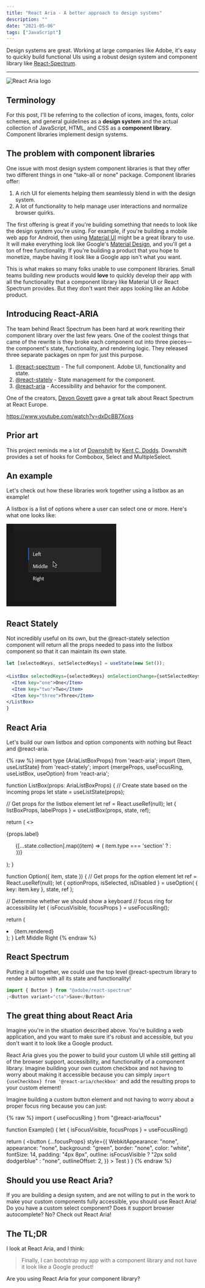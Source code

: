 ```yaml
---
title: "React Aria - A better approach to design systems"
description: ""
date: "2021-05-06"
tags: ["JavaScript"]
---
```


Design systems are great. Working at large companies like Adobe, it's easy to quickly build functional UIs using a robust design system and component library like [React-Spectrum](https://react-spectrum.adobe.com/react-spectrum/).

---

![React Aria logo](/img/react-aria.png)

## Terminology

For this post, I'll be referring to the collection of icons, images, fonts, color schemes, and general guidelines as a **design system** and the actual collection of JavaScript, HTML, and CSS as a **component library**. Component libraries implement design systems.

## The problem with component libraries

One issue with most design system component libraries is that they offer two different things in one "take-all or none" package. Component libraries offer:

1. A rich UI for elements helping them seamlessly blend in with the design system.
1. A lot of functionality to help manage user interactions and normalize browser quirks.

The first offering is great if you're building something that needs to look like the design system you're using. For example, if you're building a mobile web app for Android, then using [Material UI](https://material-ui.com/) might be a great library to use. It will make everything look like Google's [Material Design](https://material.io/design), and you'll get a ton of free functionality. If you're building a product that you hope to monetize, maybe having it look like a Google app isn't what you want.

This is what makes so many folks unable to use component libraries. Small teams building new products would **love** to quickly develop their app with all the functionality that a component library like Material UI or React Spectrum provides. But they don't want their apps looking like an Adobe product.

## Introducing React-ARIA

The team behind React Spectrum has been hard at work rewriting their component library over the last few years. One of the coolest things that came of the rewrite is they broke each component out into three pieces—the component's state, functionality, and rendering logic. They released three separate packages on npm for just this purpose.

1. [@react-spectrum](https://github.com/adobe/react-spectrum/tree/main/packages/%40react-spectrum) - The full component. Adobe UI, functionality and state.
1. [@react-stately](https://github.com/adobe/react-spectrum/tree/main/packages/%40react-stately) - State management for the component.
1. [@react-aria](https://github.com/adobe/react-spectrum/tree/main/packages/%40react-aria) - Accessibility and behavior for the component.

One of the creators, [Devon Govett](https://twitter.com/devongovett) gave a great talk about React Spectrum at React Europe.

https://www.youtube.com/watch?v=dxDcBB7Xoxs

## Prior art

This project reminds me a lot of [Downshift](https://github.com/downshift-js/downshift) by [Kent C. Dodds](https://twitter.com/kentcdodds). Downshift provides a set of hooks for Combobox, Select and MultipleSelect.

## An example

Let's check out how these libraries work together using a listbox as an example!

A listbox is a list of options where a user can select one or more. Here's what one looks like:

![listbox example](/img/listbox.gif)

## React Stately

Not incredibly useful on its own, but the @react-stately selection component will return all the props needed to pass into the listbox component so that it can maintain its own state.

```jsx
let [selectedKeys, setSelectedKeys] = useState(new Set());

<ListBox selectedKeys={selectedKeys} onSelectionChange={setSelectedKeys}>
  <Item key="one">One</Item>
  <Item key="two">Two</Item>
  <Item key="three">Three</Item>
</ListBox>
}
```

## React Aria

Let's build our own listbox and option components with nothing but React and @react-aria.

{% raw %}
import type {AriaListBoxProps} from 'react-aria';
import {Item, useListState} from 'react-stately';
import {mergeProps, useFocusRing, useListBox, useOption} from 'react-aria';

function ListBox<T extends object>(props: AriaListBoxProps<T>) {
// Create state based on the incoming props
let state = useListState(props);

// Get props for the listbox element
let ref = React.useRef(null);
let { listBoxProps, labelProps } = useListBox(props, state, ref);

return (
<>

<div {...labelProps}>{props.label}</div>
<ul
{...listBoxProps}
ref={ref}
style={{
          padding: 0,
          margin: '5px 0',
          listStyle: 'none',
          border: '1px solid gray',
          maxWidth: 250,
          maxHeight: 300,
          overflow: 'auto'
        }} >
{[...state.collection].map((item) => (
item.type === 'section'
? <ListBoxSection key={item.key} section={item} state={state} />
: <Option key={item.key} item={item} state={state} />
))}
</ul>
</>
);
}

function Option({ item, state }) {
// Get props for the option element
let ref = React.useRef(null);
let { optionProps, isSelected, isDisabled } = useOption(
{ key: item.key },
state,
ref
);

// Determine whether we should show a keyboard
// focus ring for accessibility
let { isFocusVisible, focusProps } = useFocusRing();

return (

<li
{...mergeProps(optionProps, focusProps)}
ref={ref}
style={{
        background: isSelected ? 'blueviolet' : 'transparent',
        color: isDisabled ? '#aaa' : isSelected ? 'white' : null,
        padding: '2px 5px',
        outline: isFocusVisible ? '2px solid orange' : 'none'
      }} >
{item.rendered}
</li>
);
}

<ListBox label="Alignment" selectionMode="single">
  <Item>Left</Item>
  <Item>Middle</Item>
  <Item>Right</Item>
</ListBox>
{% endraw %}

## React Spectrum

Putting it all together, we could use the top level @react-spectrum library to render a button with all its state and functionality!

```jsx
import { Button } from "@adobe/react-spectrum"
;<Button variant="cta">Save</Button>
```

## The great thing about React Aria

Imagine you're in the situation described above. You're building a web application, and you want to make sure it's robust and accessible, but you don't want it to look like a Google product.

React Aria gives you the power to build your custom UI while still getting all of the browser support, accessibility, and functionality of a component library. Imagine building your own custom checkbox and not having to worry about making it accessible because you can simply `import {useCheckbox} from '@react-aria/checkbox'` and add the resulting props to your custom element!

Imagine building a custom button element and not having to worry about a proper focus ring because you can just:

{% raw %}
import { useFocusRing } from "@react-aria/focus"

function Example() {
let { isFocusVisible, focusProps } = useFocusRing()

return (
<button
{...focusProps}
style={{
        WebkitAppearance: "none",
        appearance: "none",
        background: "green",
        border: "none",
        color: "white",
        fontSize: 14,
        padding: "4px 8px",
        outline: isFocusVisible ? "2px solid dodgerblue" : "none",
        outlineOffset: 2,
      }} >
Test
</button>
)
}
{% endraw %}

## Should you use React Aria?

If you are building a design system, and are not willing to put in the work to make your custom components fully accessible, you should use React Aria! Do you have a custom select component? Does it support browser autocomplete? No? Check out React Aria!

## The TL;DR

I look at React Aria, and I think:

> Finally, I can bootstrap my app with a component library and not have it look like a Google product!

Are you using React Aria for your component library?
